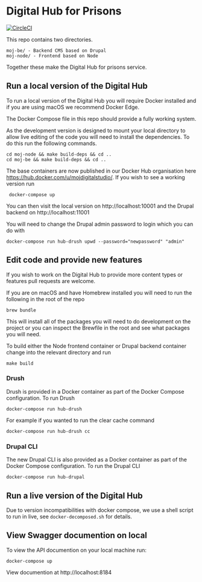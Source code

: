 Digital Hub for Prisons
========================

[![CircleCI](https://circleci.com/gh/ministryofjustice/digital-hub/tree/master.svg?style=svg)](https://circleci.com/gh/ministryofjustice/digital-hub/tree/master)

This repo contains two directories.

    moj-be/ - Backend CMS based on Drupal
    moj-node/ - Frontend based on Node

Together these make the Digital Hub for prisons service.

Run a local version of the Digital Hub
--------------------------------------

To run a local version of the Digital Hub you will require Docker installed and if you are using macOS we recommend Docker Edge.

The Docker Compose file in this repo should provide a fully working system.

As the development version is designed to mount your local directory to allow live editing of the code you will need to install the dependencies. To do this run the following commands.

    cd moj-node && make build-deps && cd ..
    cd moj-be && make build-deps && cd ..

The base containers are now published in our Docker Hub organisation here https://hub.docker.com/u/mojdigitalstudio/. If you wish to see a working version run

     docker-compose up

You can then visit the local version on http://localhost:10001 and the Drupal backend on http://localhost:11001

You will need to change the Drupal admin password to login which you can do with

    docker-compose run hub-drush upwd --password="newpassword" "admin"

Edit code and provide new features
----------------------------------

If you wish to work on the Digital Hub to provide more content types or features pull requests are welcome.

If you are on macOS and have Homebrew installed you will need to run the following in the root of the repo

    brew bundle

This will install all of the packages you will need to do development on the project or you can inspect the Brewfile in the root and see what packages you will need.

To build either the Node frontend container or Drupal backend container change into the relevant directory and run

    make build

### Drush

Drush is provided in a Docker container as part of the Docker Compose configuration. To run Drush

    docker-compose run hub-drush

For example if you wanted to run the clear cache command

    docker-compose run hub-drush cc

### Drupal CLI

The new Drupal CLI is also provided as a Docker container as part of the Docker Compose configuration. To run the Drupal CLI

    docker-compose run hub-drupal


Run a live version of the Digital Hub
-------------------------------------

Due to version incompatibilities with docker compose, we use a shell script to run in live, see `docker-decomposed.sh` for details.


View Swagger documention on local
-------------------------------------

To view the API documention on your local machine run: 

```
docker-compose up
```

View documention at http://localhost:8184